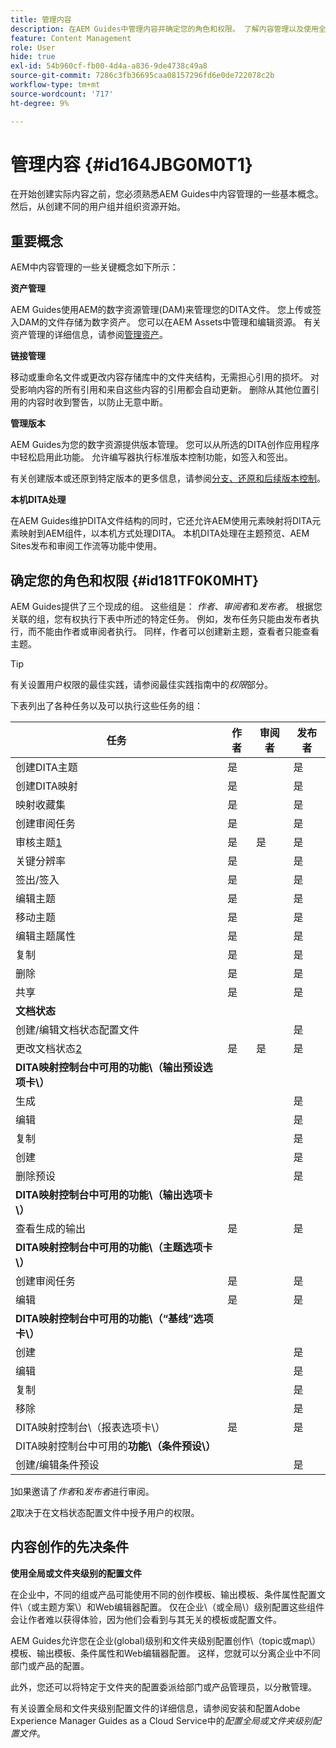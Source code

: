 ```yaml
---
title: 管理内容
description: 在AEM Guides中管理内容并确定您的角色和权限。 了解内容管理以及使用全局或文件夹级别配置文件的主要概念。
feature: Content Management
role: User
hide: true
exl-id: 54b960cf-fb00-4d4a-a836-9de4738c49a8
source-git-commit: 7286c3fb36695caa08157296fd6e0de722078c2b
workflow-type: tm+mt
source-wordcount: '717'
ht-degree: 9%

---
```


# 管理内容 {#id164JBG0M0T1}

在开始创建实际内容之前，您必须熟悉AEM Guides中内容管理的一些基本概念。 然后，从创建不同的用户组并组织资源开始。

## 重要概念

AEM中内容管理的一些关键概念如下所示：

**资产管理**

AEM Guides使用AEM的数字资源管理\(DAM\)来管理您的DITA文件。 您上传或签入DAM的文件存储为数字资产。 您可以在AEM Assets中管理和编辑资源。 有关资产管理的详细信息，请参阅[管理资产](https://experienceleague.adobe.com/docs/experience-manager-cloud-service/content/assets/manage/manage-digital-assets.html?lang=zh-Hans)。

**链接管理**

移动或重命名文件或更改内容存储库中的文件夹结构，无需担心引用的损坏。 对受影响内容的所有引用和来自这些内容的引用都会自动更新。 删除从其他位置引用的内容时收到警告，以防止无意中断。

**管理版本**

AEM Guides为您的数字资源提供版本管理。 您可以从所选的DITA创作应用程序中轻松启用此功能。 允许编写器执行标准版本控制功能，如签入和签出。

有关创建版本或还原到特定版本的更多信息，请参阅[分支、还原和后续版本控制](web-editor-preview-topics.md#id193PG0Y051X)。

**本机DITA处理**

在AEM Guides维护DITA文件结构的同时，它还允许AEM使用元素映射将DITA元素映射到AEM组件，以本机方式处理DITA。 本机DITA处理在主题预览、AEM Sites发布和审阅工作流等功能中使用。

## 确定您的角色和权限 {#id181TF0K0MHT}

AEM Guides提供了三个现成的组。 这些组是： *作者*、*审阅者*&#x200B;和&#x200B;*发布者*。 根据您关联的组，您有权执行下表中所述的特定任务。 例如，发布任务只能由发布者执行，而不能由作者或审阅者执行。 同样，作者可以创建新主题，查看者只能查看主题。

>[!TIP]
>
> 有关设置用户权限的最佳实践，请参阅最佳实践指南中的&#x200B;*权限*&#x200B;部分。

下表列出了各种任务以及可以执行这些任务的组：

| 任务 | 作者 | 审阅者 | 发布者 |
|----|-------|---------|----------|
| 创建DITA主题 | 是 |   | 是 |
| 创建DITA映射 | 是 |   | 是 |
| 映射收藏集 | 是 |   | 是 |
| 创建审阅任务 | 是 |   | 是 |
| 审核主题[1](#fntarg_1) | 是 | 是 | 是 |
| 关键分辨率 | 是 |   | 是 |
| 签出/签入 | 是 |   | 是 |
| 编辑主题 | 是 |   | 是 |
| 移动主题 | 是 |   | 是 |
| 编辑主题属性 | 是 |   | 是 |
| 复制 | 是 |   | 是 |
| 删除 | 是 |   | 是 |
| 共享 | 是 |   | 是 |
| **文档状态** |
| 创建/编辑文档状态配置文件 |   |   | 是 |
| 更改文档状态[2](#fntarg_2) | 是 | 是 | 是 |
| **DITA映射控制台中可用的功能\（输出预设选项卡\）** |
| 生成 |   |   | 是 |
| 编辑 |   |   | 是 |
| 复制 |   |   | 是 |
| 创建 |   |   | 是 |
| 删除预设 |   |   | 是 |
| **DITA映射控制台中可用的功能\（输出选项卡\）** |
| 查看生成的输出 | 是 |   | 是 |
| **DITA映射控制台中可用的功能\（主题选项卡\）** |
| 创建审阅任务 | 是 |   | 是 |
| 编辑 | 是 |   | 是 |
| **DITA映射控制台中可用的功能\（“基线”选项卡\）** |
| 创建 |   |   | 是 |
| 编辑 |   |   | 是 |
| 复制 |   |   | 是 |
| 移除 |   |   | 是 |
| DITA映射控制台\（报表选项卡\） | 是 |   | 是 |
| DITA映射控制台中可用的&#x200B;**功能\（条件预设\）** |
| 创建/编辑条件预设 |   |   | 是 |

[1](#fnsrc_1)如果邀请了&#x200B;*作者*&#x200B;和&#x200B;*发布者*&#x200B;进行审阅。

[2](#fnsrc_2)取决于在文档状态配置文件中授予用户的权限。

## 内容创作的先决条件

**使用全局或文件夹级别的配置文件**

在企业中，不同的组或产品可能使用不同的创作模板、输出模板、条件属性配置文件\（或主题方案\）和Web编辑器配置。 仅在企业\（或全局\）级别配置这些组件会让作者难以获得体验，因为他们会看到与其无关的模板或配置文件。

AEM Guides允许您在企业\(global\)级别和文件夹级别配置创作\（topic或map\）模板、输出模板、条件属性和Web编辑器配置。 这样，您就可以分离企业中不同部门或产品的配置。

此外，您还可以将特定于文件夹的配置委派给部门或产品管理员，以分散管理。

有关设置全局和文件夹级别配置文件的详细信息，请参阅安装和配置Adobe Experience Manager Guides as a Cloud Service中的&#x200B;*配置全局或文件夹级别配置文件*。
